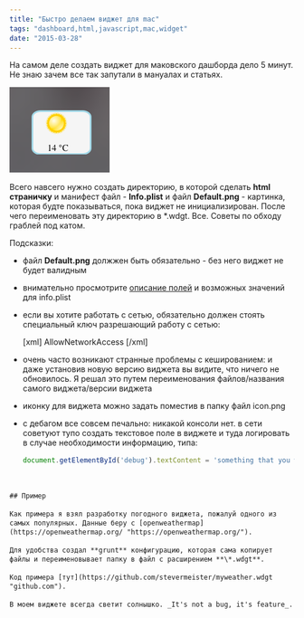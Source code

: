 ```yaml
---
title: "Быстро делаем виджет для mac"
tags: "dashboard,html,javascript,mac,widget"
date: "2015-03-28"
---
```


На самом деле создать виджет для маковского дашборда дело 5 минут. Не знаю зачем все так запутали в мануалах и статьях.

![myweather](images/Screenshot-2015-03-28-16.06.37.png)

Всего навсего нужно создать директорию, в которой сделать **html страничку** и манифест файл - **Info.plist** и файл **Default.png** - картинка, которая будте показываться, пока виджет не инициализирован. После чего переименовать эту директорию в \*.wdgt. Все. Советы по обходу граблей под катом.

Подсказки:

- файл **Default.png** должжен быть обязательно - без него виджет не будет валидным
- внимательно просмотрите [описание полей](https://developer.apple.com/library/mac/documentation/AppleApplications/Conceptual/Dashboard_ProgTopics/Articles/WidgetBasics.html#//apple_ref/doc/uid/TP40008117-SW15 "developer.apple.com") и возможных значений для info.plist
- если вы хотите работать с сетью, обязательно должен стоять специальный ключ разрешающий работу с сетью:
    
    [xml] <key>AllowNetworkAccess</key> <true/> [/xml]
    
- очень часто возникают странные проблемы с кешированием: и даже установив новую версию виджета вы видите, что ничего не обновилось. Я решал это путем переименования файлов/названия самого виджета/версии виджета
- иконку для виджета можно задать поместив в папку файл icon.png
- с дебагом все совсем печально: никакой консоли нет. в сети советуют тупо создать текстовое поле в виджете и туда логировать в случае необходимости информацию, типа:
    
    ```javascript 
  document.getElementById('debug').textContent = 'something that you want to log';  
 ```
    

## Пример

Как примера я взял разработку погодного виджета, пожалуй одного из самых популярных. Данные беру с [openweathermap](https://openweathermap.org/ "https://openweathermap.org/").

Для удобства создал **grunt** конфигурацию, которая сама копирует файлы и переименовывает папку в файл с расширением **\*.wdgt**.

Код примера [тут](https://github.com/stevermeister/myweather.wdgt "github.com").

В моем виджете всегда светит солнышко. _It's not a bug, it's feature_.

